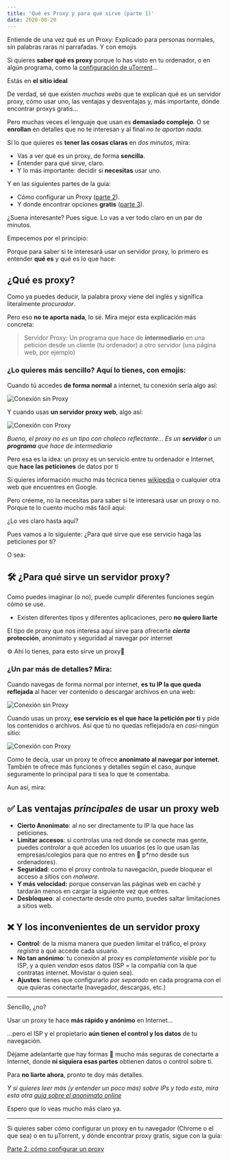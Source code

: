 ```yaml
---
title: 'Qué es Proxy y para qué sirve (parte 1)'
date: 2020-08-20
---
```


Entiende de una vez qué es un Proxy: Explicado para personas normales, sin palabras raras ni parrafadas. Y con emojis

<!-- more -->

Si quieres **saber qué es proxy** porque lo has visto en tu ordenador, o en algún programa, como la [configuración de uTorrent](https://comousarutorrent.com/como-configurar-utorrent/)...

Estás en **el sitio ideal**

De verdad, sé que existen _muchas webs_ que te explican qué es un servidor proxy, cómo usar uno, las ventajas y desventajas y, más importante, dónde encontrar proxys gratis…

Pero muchas veces el lenguaje que usan es **demasiado complejo**. O se **enrollan** en detalles que no te interesan y al final _no te aportan nada_.

Si lo que quieres es **tener las cosas claras** en _dos minutos_, mira:

- Vas a ver qué es un proxy, de forma **sencilla**.
- Entender para qué sirve, claro.
- Y lo más importante: decidir si **necesitas** usar uno.

Y en las siguientes partes de la guía:

- Cómo configurar un Proxy ([parte 2](/guias/como-usar-proxy)).
- Y donde encontrar opciones **gratis** ([parte 3](/guias/mejores-servicios-proxy-gratis)).

¿Suena interesante? Pues sigue. Lo vas a ver todo claro en un par de minutos.

Empecemos por el principio:

Porque para saber si te interesará usar un servidor proxy, lo primero es entender **qué es** y qué es lo que hace:

## ¿Qué es proxy?

Como ya puedes deducir, la palabra proxy viene del inglés y significa literalmente _procurador_.

Pero eso **no te aporta nada**, lo sé. Mira mejor esta explicación más concreta:

> Servidor Proxy: Un programa que hace de **intermediario** en una petición desde un cliente (tu ordenador) a otro servidor (una página web, por ejemplo)

### ¿Lo quieres más sencillo? Aquí lo tienes, con emojis:

Cuando tú accedes **de forma normal** a internet, tu conexión sería algo así:

![Conexión sin Proxy](/content/proxy1.png)

Y cuando usas **un servidor proxy web**, algo así:

![Conexión con Proxy](/content/proxy2.png)

_Bueno, el proxy no es un tipo con chaleco reflectante… Es un **servidor** o un **programa** que hace de intermediario_

Pero esa es la idea: un proxy es un servicio entre tu ordenador e Internet, que **hace las peticiones** de datos por ti

<div class="box">

Si quieres información mucho más técnica tienes [wikipedia](https://es.wikipedia.org/wiki/Servidor_proxy) o cualquier otra web que encuentres en Google.

Pero créeme, no la necesitas para saber si te interesará usar un proxy o no. Porque te lo cuento mucho más fácil aquí:

</div>

¿Lo ves claro hasta aquí?

Pues vamos a lo siguiente: ¿Para qué sirve que ese servicio haga las peticiones por ti?

O sea:

## 🛠 ¿Para qué sirve un servidor proxy?

Como puedes imaginar (o no), puede cumplir diferentes funciones según cómo se use.

- Existen diferentes tipos y diferentes aplicaciones, pero **no quiero liarte**

El tipo de proxy que nos interesa aquí sirve para ofrecerte **_cierta_ protección**, anonimato y seguridad al navegar por internet

⚙️ Ahí lo tienes, para esto sirve un proxy

### ¿Un par más de detalles? Mira:

Cuando navegas de forma normal por internet, **es tu IP la que queda reflejada** al hacer ver contenido o descargar archivos en una web:

![Conexión sin Proxy](/content/proxy1.png)

Cuando usas un proxy, **ese servicio es el que hace la petición por ti** y pide los contenidos o archivos. Así que tú no quedas reflejado/a en _casi_-ningún sitio:

![Conexión con Proxy](/content/proxy2.png)

Como te decía, usar un proxy te ofrece **anonimato al navegar por internet**. También te ofrece más funciones y detalles según el caso, aunque seguramente lo principal para ti sea lo que te comentaba.

Aun así, mira:

## ✅ Las ventajas _principales_ de usar un proxy web

- **Cierto Anonimato**: al no ser directamente tu IP la que hace las peticiones.
- **Limitar accesos**: si controlas una red donde se conecte mas gente, puedes _controlar_ a qué acceden los usuarios (es lo que usan las empresas/colegios para que no entres en 🙈 p\*rno desde sus ordenadores).
- **Seguridad**: como el proxy controla tu navegación, puede bloquear el acceso a sitios con _malware._
- **Y más velocidad:** porque conservan las páginas web en caché y tardarán menos en cargar la siguiente vez que entres.
- **Desbloqueo**: al conectarte desde otro punto, puedes saltar limitaciones a sitios web.

## ❌ Y los inconvenientes de un servidor proxy

- **Control**: de la misma manera que pueden limitar el tráfico, el proxy _registra_ a qué accede cada usuario.
- **No tan anónimo**: tu conexión al proxy es _completamente visible_ por tu ISP, y a quien _vendan_ esos datos (ISP = la compañía con la que contratas internet. Movistar o quien sea).
- **Ajustes**: tienes que configurarlo _por separado_ en cada programa con el que quieras conectarte (navegador, descargas, etc.)

---

Sencillo, ¿no?

Usar un proxy te hace **más rápido y anónimo** en Internet…

…pero el ISP y el propietario **aún tienen el control y los datos** de tu navegación.

Déjame adelantarte que hay formas 🔐 mucho más seguras de conectarte a Internet, donde **ni siquiera esas partes** obtienen datos o control sobre ti.

Para **no liarte ahora**, pronto te doy más detalles.

_Y si quieres leer más (y entender un poco más) sobre IPs y todo esto, mira esta otra [guía sobre el anonimato online](/guias/que-es-vpn)_

Espero que lo veas mucho más claro ya.

---

Si quieres saber cómo configurar un proxy en tu navegador (Chrome o el que sea) o en tu µTorrent, y dónde encontrar proxy gratis, sigue con la guía:

[Parte 2: cómo configurar un proxy](/guias/como-usar-proxy)
